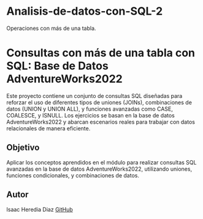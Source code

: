# Analisis-de-datos-con-SQL-2
Operaciones con más de una tabla.

# Consultas con más de una tabla con SQL: Base de Datos AdventureWorks2022
Este proyecto contiene un conjunto de consultas SQL diseñadas para reforzar el uso de diferentes tipos de uniones (JOINs), combinaciones de datos (UNION y UNION ALL), y funciones avanzadas como CASE, COALESCE, y ISNULL. 
Los ejercicios se basan en la base de datos AdventureWorks2022 y abarcan escenarios reales para trabajar con datos relacionales de manera eficiente.

## Objetivo
Aplicar los conceptos aprendidos en el módulo para realizar consultas SQL avanzadas en la base de datos AdventureWorks2022, utilizando uniones, funciones condicionales, y combinaciones de datos.

## Autor
Isaac Heredia Diaz
[GitHub](https://github.com/IsaacHD86)
